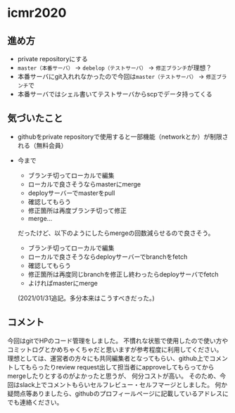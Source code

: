 # icmr2020

## 進め方
- private repositoryにする
- `master（本番サーバ）` -> `debelop（テストサーバ）` -> `修正ブランチ`が理想？
- 本番サーバにgit入れれなかったので今回は`master（テストサーバ）` -> `修正ブランチ`で
- 本番サーバではシェル書いてテストサーバからscpでデータ持ってくる

## 気づいたこと
- githubをprivate repositoryで使用すると一部機能（networkとか）が制限される（無料会員）
- 今まで
    - ブランチ切ってローカルで編集
    - ローカルで良さそうならmasterにmerge
    - deployサーバーでmasterをpull
    - 確認してもらう
    - 修正箇所は再度ブランチ切って修正
    - merge...
    
    だったけど、以下のようにしたらmergeの回数減らせるので良さそう。
    - ブランチ切ってローカルで編集
    - ローカルで良さそうならdeployサーバーでbranchをfetch
    - 確認してもらう
    - 修正箇所は再度同じbranchを修正し終わったらdeployサーバでfetch
    - よければmasterにmerge
    
    (2021/01/31追記。多分本来はこうすべきだった。)

## コメント
今回はgitでHPのコード管理をしました。
不慣れな状態で使用したので使い方やコミットログとかめちゃくちゃだと思いますが参考程度に利用してください。
理想としては、運営者の方々にも共同編集者となってもらい、github上でコメントしてもらったりreview request出して担当者にapproveしてもらってからmergeしたりとするのがよかったと思うが、
何分コストが高い。
そのため、今回はslack上でコメントもらいセルフレビュー・セルフマージとしました。
何か疑問点等ありましたら、githubのプロフィールページに記載しているアドレスにでも連絡ください。
